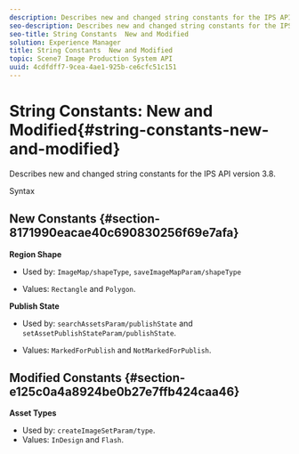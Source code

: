 ```yaml
---
description: Describes new and changed string constants for the IPS API version 3.8.
seo-description: Describes new and changed string constants for the IPS API version 3.8.
seo-title: String Constants  New and Modified
solution: Experience Manager
title: String Constants  New and Modified
topic: Scene7 Image Production System API
uuid: 4cdfdff7-9cea-4ae1-925b-ce6cfc51c151
---
```


# String Constants: New and Modified{#string-constants-new-and-modified}

Describes new and changed string constants for the IPS API version 3.8.

 Syntax 

## New Constants {#section-8171990eacae40c690830256f69e7afa}

**Region Shape**

* Used by: `ImageMap/shapeType`, `saveImageMapParam/shapeType`

* Values: `Rectangle` and `Polygon`.

**Publish State**

* Used by: `searchAssetsParam/publishState` and `setAssetPublishStateParam/publishState`. 

* Values: `MarkedForPublish` and `NotMarkedForPublish`.

## Modified Constants {#section-e125c0a4a8924be0b27e7ffb424caa46}

**Asset Types**

* Used by: `createImageSetParam/type`. 
* Values: `InDesign` and `Flash`.

